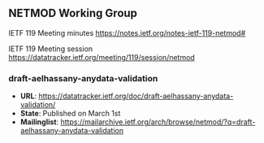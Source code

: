 ## NETMOD Working Group

IETF 119 Meeting minutes
https://notes.ietf.org/notes-ietf-119-netmod#

IETF 119 Meeting session
https://datatracker.ietf.org/meeting/119/session/netmod

### draft-aelhassany-anydata-validation
* **URL**: https://datatracker.ietf.org/doc/draft-aelhassany-anydata-validation/
* **State**: Published on March 1st
* **Mailinglist**: https://mailarchive.ietf.org/arch/browse/netmod/?q=draft-aelhassany-anydata-validation
